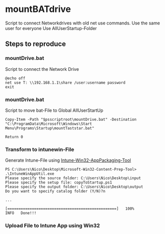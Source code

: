 # mountBATdrive
Script to connect Networkdrives with old net use commands. 
Use the same user for everyone 
Use AllUserStartup-Folder 

## Steps to reproduce
### mountDrive.bat
Script to connect the Network Drive
```
@echo off
net use T: \\192.168.1.1\share /user:username password
exit
```

### mountDrive.bat
Script to move bat-File to Global AllUserStartUp
```
Copy-Item -Path "$psscriptroot\mountDrive.bat" -Destination "C:\ProgramData\Microsoft\Windows\Start Menu\Programs\Startup\mountTaststar.bat"

Return 0
```

### Transform to intunewin-File 
Generate Intune-File using [Intune-Win32-AppPackaging-Tool](https://github.com/microsoft/Intune-Win32-App-Packaging-Tool)
```
PS C:\Users\Nico\Desktop\Microsoft-Win32-Content-Prep-Tool> .\IntuneWinAppUtil.exe
Please specify the source folder: C:\Users\Nico\Desktop\input
Please specify the setup file: copyToStartup.ps1
Please specify the output folder: C:\Users\Nico\Desktop\output
Do you want to specify catalog folder (Y/N)?n

...

[=================================================]   100%  
INFO   Done!!!
```

### Upload File to Intune App using Win32